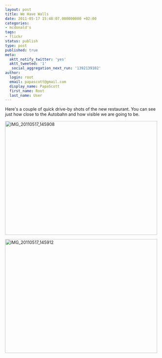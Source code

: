 ```yaml
---
layout: post
title: We Have Walls
date: 2011-05-17 15:48:07.000000000 +02:00
categories:
- mcdonald's
tags:
- flickr
status: publish
type: post
published: true
meta:
  aktt_notify_twitter: 'yes'
  aktt_tweeted: '1'
  _social_aggregation_next_run: '1392139102'
author:
  login: root
  email: papascott@gmail.com
  display_name: PapaScott
  first_name: Root
  last_name: User
---
```

<p>Here's a couple of quick drive-by shots of the new restaurant. You can see just how close to the Autobahn and how visible we are going to be. </p>
<p><a href="http://www.flickr.com/photos/51035717986@N01/5729756409" title="View 'IMG_20110517_145908' on Flickr.com"><img border="0" alt="IMG_20110517_145908" width="500" src="http://farm6.static.flickr.com/5089/5729756409_93ce35813c.jpg" height="375" /></a></p>
<p><a href="http://www.flickr.com/photos/51035717986@N01/5729756705" title="View 'IMG_20110517_145912' on Flickr.com"><img border="0" alt="IMG_20110517_145912" width="500" src="http://farm4.static.flickr.com/3633/5729756705_3e2942e8b5.jpg" height="375" /></a></p>
